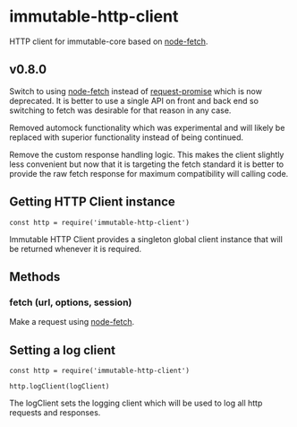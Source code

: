 # immutable-http-client

HTTP client for immutable-core based on [node-fetch](https://www.npmjs.com/package/node-fetch).

## v0.8.0

Switch to using [node-fetch](https://www.npmjs.com/package/node-fetch) instead
of [request-promise](https://www.npmjs.com/package/request-promise) which is
now deprecated. It is better to use a single API on front and back end so
switching to fetch was desirable for that reason in any case.

Removed automock functionality which was experimental and will likely be
replaced with superior functionality instead of being continued.

Remove the custom response handling logic. This makes the client slightly less
convenient but now that it is targeting the fetch standard it is better to
provide the raw fetch response for maximum compatibility will calling code.

## Getting HTTP Client instance

    const http = require('immutable-http-client')

Immutable HTTP Client provides a singleton global client instance that will be
returned whenever it is required.

## Methods

### fetch (url, options, session)

Make a request using [node-fetch](https://www.npmjs.com/package/node-fetch).

## Setting a log client

    const http = require('immutable-http-client')

    http.logClient(logClient)

The logClient sets the logging client which will be used to log all http
requests and responses.